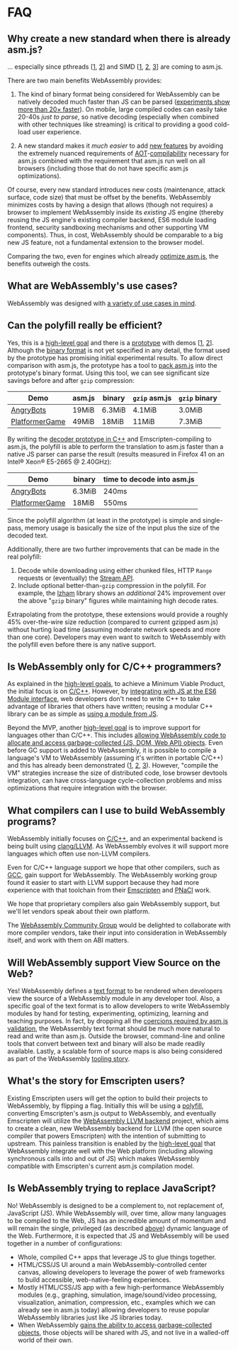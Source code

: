 # FAQ

## Why create a new standard when there is already asm.js?

... especially since pthreads 
[[1](https://blog.mozilla.org/javascript/2015/02/26/the-path-to-parallel-javascript/),
 [2](https://groups.google.com/a/chromium.org/forum/#!topic/blink-dev/d-0ibJwCS24)] 
and SIMD 
[[1](https://hacks.mozilla.org/2014/10/introducing-simd-js/),
 [2](https://groups.google.com/a/chromium.org/forum/#!topic/blink-dev/2PIOEJG_aYY),
 [3](http://discourse.specifiction.org/t/request-for-comments-simd-js-in-asm-js/676)] 
are coming to asm.js.

There are two main benefits WebAssembly provides:

1. The kind of binary format being considered for WebAssembly can be natively
   decoded much faster than JS can be parsed 
   ([experiments show more than 20× faster](BinaryEncoding.md#why-a-binary-encoding-instead-of-a-text-only-representation)).
   On mobile, large compiled codes can easily take 20-40s *just to parse*, so
   native decoding (especially when combined with other techniques like
   streaming) is critical to providing a good cold-load user experience.

2. A new standard makes it *much easier* to add 
   [new features](FutureFeatures.md) by avoiding the extremely nuanced requirements of
   [AOT](http://asmjs.org/spec/latest/#ahead-of-time-compilation)-[compilability](https://blog.mozilla.org/luke/2014/01/14/asm-js-aot-compilation-and-startup-performance/) 
   necessary for asm.js combined with the requirement that asm.js run well on
   all browsers (including those that do not have specific asm.js optimizations).

Of course, every new standard introduces new costs (maintenance, attack surface,
code size) that must be offset by the benefits. WebAssembly minimizes costs by
having a design that allows (though not requires) a browser to implement
WebAssembly inside its *existing* JS engine (thereby reusing the JS engine's
existing compiler backend, ES6 module loading frontend, security sandboxing
mechanisms and other supporting VM components). Thus, in cost, WebAssembly
should be comparable to a big new JS feature, not a fundamental extension to
the browser model.

Comparing the two, even for engines which already 
[optimize asm.js](https://blog.mozilla.org/luke/2015/02/18/microsoft-announces-asm-js-optimizations/#asmjs-opts),
the benefits outweigh the costs.

## What are WebAssembly's use cases?

WebAssembly was designed with [a variety of use cases in mind](UseCases.md).

## Can the polyfill really be efficient?

Yes, this is a [high-level goal](HighLevelGoals.md) and there is a 
[prototype](https://github.com/WebAssembly/polyfill-prototype-1) with demos 
[[1](https://lukewagner.github.io/AngryBotsPacked), 
[2](https://lukewagner.github.io/PlatformerGamePacked)].  Although the 
[binary format](BinaryEncoding.md) is not yet specified in any detail, the format used 
by the prototype has promising initial experimental results. To allow direct comparison with asm.js, 
the prototype has a tool to [pack asm.js](https://github.com/WebAssembly/polyfill-prototype-1/blob/master/src/pack-asmjs.cpp#L3117)
into the prototype's binary format. Using this tool, we can see significant size savings before and 
after <code>gzip</code> compression:

| Demo | asm.js | binary | `gzip` asm.js | `gzip` binary |
|------|--------|--------|---------------|---------------|
| [AngryBots](https://lukewagner.github.io/AngryBotsPacked) | 19MiB | 6.3MiB | 4.1MiB | 3.0MiB |
| [PlatformerGame](https://lukewagner.github.io/PlatformerGamePacked) | 49MiB | 18MiB | 11MiB | 7.3MiB |

By writing the [decoder prototype in C++](https://github.com/WebAssembly/polyfill-prototype-1/blob/611ec5c8c41b08b112cf064ec49b13bf87e400cd/src/unpack.cpp#L2306) 
and Emscripten-compiling to asm.js, the polyfill is able to perform the translation to asm.js
faster than a native JS parser can parse the result (results measured in Firefox 41 
on an Intel® Xeon® E5-2665 @ 2.40GHz):

| Demo  | binary | time to decode into asm.js |
|-------|--------|----------------------------|
| [AngryBots](https://lukewagner.github.io/AngryBotsPacked) | 6.3MiB | 240ms |
| [PlatformerGame](https://lukewagner.github.io/PlatformerGamePacked)  | 18MiB  | 550ms |

Since the polyfill algorithm (at least in the prototype) is simple and single-pass, 
memory usage is basically the size of the input plus the size of the decoded text.

Additionally, there are two further improvements that can be made in the real polyfill:
  1. Decode while downloading using either chunked files, HTTP `Range` requests or (eventually) 
     the [Stream API](https://www.w3.org/TR/streams-api/).
  2. Include optional better-than-`gzip` compression in the polyfill.  For example, the 
     [lzham](https://github.com/richgel999/lzham_codec) library shows an *additional* 24% 
     improvement over the above "`gzip` binary" figures while maintaining high decode rates.

Extrapolating from the prototype, these extensions would provide a roughly 45% over-the-wire size 
reduction (compared to current gzipped asm.js) without hurting load time (assuming moderate network 
speeds and more than one core).  Developers may even want to switch to WebAssembly with the polyfill 
even before there is any native support.

## Is WebAssembly only for C/C++ programmers?

As explained in the [high-level goals](HighLevelGoals.md), to achieve a Minimum Viable Product, the
initial focus is on [C/C++](CAndC++.md).
However, by [integrating with JS at the ES6 Module interface](MVP.md#modules),
web developers don't need to write C++ to take advantage of libraries that others have written; 
reusing a modular C++ library can be as simple as [using a module from JS](http://jsmodules.io).

Beyond the MVP, another [high-level goal](HighLevelGoals.md) 
is to improve support for languages other than C/C++.  This includes [allowing WebAssembly code to 
allocate and access garbage-collected (JS, DOM, Web API) objects](FutureFeatures.md#gcdom-integration). 
Even before GC support is added to WebAssembly, it is possible to compile a language's VM 
to WebAssembly (assuming it's written in portable C/C++) and this has already been demonstrated 
([1](http://ruby.dj), [2](https://kripken.github.io/lua.vm.js/lua.vm.js.html),
[3](https://syntensity.blogspot.com/2010/12/python-demo.html)).  However, "compile the VM" strategies 
increase the size of distributed code, lose browser devtools integration, can have cross-language
cycle-collection problems and miss optimizations that require integration with the browser.

## What compilers can I use to build WebAssembly programs?

WebAssembly initially focuses on [C/C++](CAndC++.md), and an experimental
backend is being built using [clang/LLVM](http://llvm.org). As WebAssembly
evolves it will support more languages which often use non-LLVM compilers.

Even for C/C++ language support we hope that other compilers, such as
[GCC](https://gcc.gnu.org), gain support for WebAssembly. The WebAssembly
working group found it easier to start with LLVM support because they had more
experience with that toolchain from their [Emscripten](http://emscripten.org)
and [PNaCl](http://gonacl.com) work.

We hope that proprietary compilers also gain WebAssembly support, but we'll let
vendors speak about their own platform.

The [WebAssembly Community Group][] would be delighted to collaborate with more
compiler vendors, take their input into consideration in WebAssembly itself, and
work with them on ABI matters.

  [WebAssembly Community Group]: https://www.w3.org/community/webassembly/

## Will WebAssembly support View Source on the Web?

Yes! WebAssembly defines a [text format](TextFormat.md) to be rendered when developers view
the source of a WebAssembly module in any developer tool. Also, a specific goal of the text format 
is to allow developers to write WebAssembly modules by hand for testing, experimenting, optimizing, 
learning and teaching purposes. In fact, by dropping all the [coercions required by asm.js 
validation](http://asmjs.org/spec/latest/#introduction), the WebAssembly text format should be much 
more natural to read and write than asm.js. Outside the browser, command-line and online tools that 
convert between text and binary will also be made readily available.  Lastly, a scalable form of 
source maps is also being considered as part of the WebAssembly [tooling story](Tooling.md).

## What's the story for Emscripten users?

Existing Emscripten users will get the option to build their projects to WebAssembly, by
flipping a flag. Initially this will be using a [polyfill](Polyfill.md), converting
Emscripten's asm.js output to WebAssembly, and eventually Emscripten will utilize
the [WebAssembly LLVM backend](https://github.com/WebAssembly/llvm) project, which aims to
create a clean, new WebAssembly backend for LLVM (the open source compiler that powers Emscripten) with the
intention of submitting to upstream. This painless transition is enabled by the
[high-level goal](HighLevelGoals.md) that WebAssembly integrate well with the Web platform (including 
allowing synchronous calls into and out of JS) which makes WebAssembly compatible with Emscripten's 
current asm.js compilation model.

## Is WebAssembly trying to replace JavaScript?

No! WebAssembly is designed to be a complement to, not replacement of, JavaScript (JS). While WebAssembly
will, over time, allow many languages to be compiled to the Web, JS has an incredible amount of
momentum and will remain the single, privileged (as described [above](FAQ.md#is-webassembly-only-for-cc-programmers)) 
dynamic language of the Web. Furthermore, it is expected that JS and WebAssembly will be used 
together in a number of configurations:
  * Whole, compiled C++ apps that leverage JS to glue things together.
  * HTML/CSS/JS UI around a main WebAssembly-controlled center canvas, allowing developers to 
    leverage the power of web frameworks to build accessible, web-native-feeling experiences.
  * Mostly HTML/CSS/JS app with a few high-performance WebAssembly modules (e.g., graphing, 
    simulation, image/sound/video processing, visualization, animation, compression, etc.,
    examples which we can already see in asm.js today)
    allowing developers to reuse popular WebAssembly libraries just like JS libraries today.
  * When WebAssembly [gains the ability to access garbage-collected objects](FutureFeatures.md#gcdom-integration),
    those objects will be shared with JS, and not live in a walled-off world of their own.

